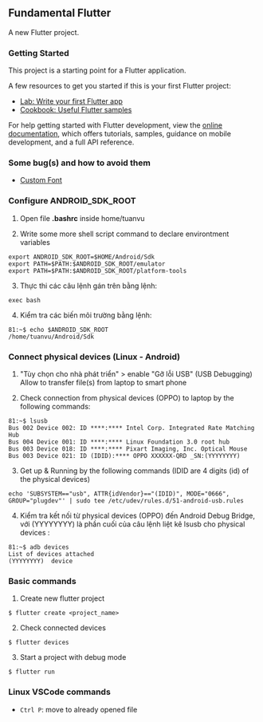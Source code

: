 ## Fundamental Flutter

A new Flutter project.

### Getting Started

This project is a starting point for a Flutter application.

A few resources to get you started if this is your first Flutter project:

- [Lab: Write your first Flutter app](https://docs.flutter.dev/get-started/codelab)
- [Cookbook: Useful Flutter samples](https://docs.flutter.dev/cookbook)

For help getting started with Flutter development, view the
[online documentation](https://docs.flutter.dev/), which offers tutorials,
samples, guidance on mobile development, and a full API reference.

### Some bug(s) and how to avoid them
- [Custom Font](https://docs.flutter.dev/cookbook/design/fonts)

### Configure ANDROID_SDK_ROOT

1. Open file **.bashrc** inside home/tuanvu

2. Write some more shell script command to declare environtment variables
```
export ANDROID_SDK_ROOT=$HOME/Android/Sdk
export PATH=$PATH:$ANDROID_SDK_ROOT/emulator
export PATH=$PATH:$ANDROID_SDK_ROOT/platform-tools
```

3. Thực thi các câu lệnh gán trên bằng lệnh:
```
exec bash
```

4. Kiểm tra các biến môi trường bằng lệnh:
```
81:~$ echo $ANDROID_SDK_ROOT
/home/tuanvu/Android/Sdk
```

### Connect physical devices (Linux - Android)

1. "Tùy chọn cho nhà phát triển" > enable "Gỡ lỗi USB" (USB Debugging)
Allow to transfer file(s) from laptop to smart phone

2. Check connection from physical devices (OPPO) to laptop by the following commands:
```
81:~$ lsusb
Bus 002 Device 002: ID ****:**** Intel Corp. Integrated Rate Matching Hub
Bus 004 Device 001: ID ****:**** Linux Foundation 3.0 root hub
Bus 003 Device 018: ID ****:**** Pixart Imaging, Inc. Optical Mouse
Bus 003 Device 021: ID (IDID):**** OPPO XXXXXX-QRD _SN:(YYYYYYYY)
```

3. Get up & Running by the following commands (IDID are 4 digits (id) of the physical devices)
```
echo 'SUBSYSTEM=="usb", ATTR{idVendor}=="(IDID)", MODE="0666", GROUP="plugdev"' | sudo tee /etc/udev/rules.d/51-android-usb.rules
```

4. Kiểm tra kết nối từ physical devices (OPPO) đến Android Debug Bridge, với (YYYYYYYY) là phần cuối của câu lệnh liệt kê lsusb cho physical devices :
```
81:~$ adb devices
List of devices attached
(YYYYYYYY)	device
```

### Basic commands

1. Create new flutter project
```
$ flutter create <project_name>
```

2. Check connected devices
```
$ flutter devices
```

3. Start a project with debug mode
```
$ flutter run
```

### Linux VSCode commands
- `Ctrl P`: move to already opened file
